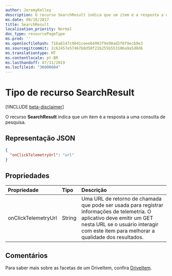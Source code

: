 ```yaml
---
author: JeremyKelley
description: O recurso SearchResult indica que um item é a resposta a uma consulta de pesquisa.
ms.date: 09/10/2017
title: SearchResult
localization_priority: Normal
doc_type: resourcePageType
ms.prod: ''
ms.openlocfilehash: 716a8147c9041ceee64993f9e90ad2f0f9ecb9e3
ms.sourcegitcommit: 2c62457e57467b8d50f21b255b553106a9a5d8d6
ms.translationtype: MT
ms.contentlocale: pt-BR
ms.lasthandoff: 07/31/2019
ms.locfileid: "36008604"
---
```

# <a name="searchresult-resource-type"></a>Tipo de recurso SearchResult

[!INCLUDE [beta-disclaimer](../../includes/beta-disclaimer.md)]

O recurso **SearchResult** indica que um item é a resposta a uma consulta de pesquisa.

## <a name="json-representation"></a>Representação JSON

<!-- {
  "blockType": "resource",
  "optionalProperties": [ "onClickTelemtryUrl" ],
  "@odata.type": "microsoft.graph.searchResult"
}-->

```json
{
  "onClickTelemetryUrl": "url"
}
```

## <a name="properties"></a>Propriedades

| Propriedade            | Tipo   | Descrição
|:--------------------|:-------|:----------------------------------------------
| onClickTelemetryUrl | String | Uma URL de retorno de chamada que pode ser usada para registrar informações de telemetria. O aplicativo deve emitir um GET nesta URL se o usuário interagir com este item para melhorar a qualidade dos resultados.

## <a name="remarks"></a>Comentários 

Para saber mais sobre as facetas de um DriveItem, confira [DriveItem](driveitem.md).

<!--
{
  "type": "#page.annotation",
  "description": "The search result facet indicates an item is from a search.",
  "keywords": "search result facet",
  "section": "documentation",
  "tocPath": "Facets/SearchResult",
  "suppressions": []
}
-->
